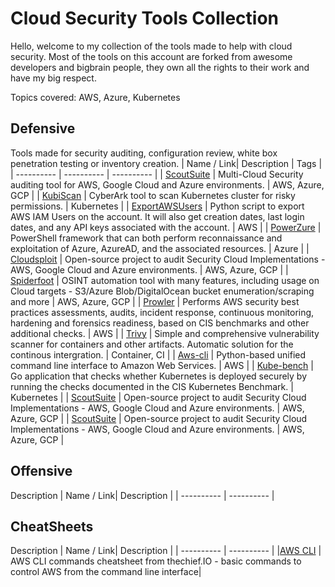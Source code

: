 # Cloud Security Tools Collection
Hello, welcome to my collection of the tools made to help with cloud security. 
Most of the tools on this account are forked from awesome developers and bigbrain people, they own all the rights to their work and have my big respect.

Topics covered: AWS, Azure, Kubernetes

## Defensive
Tools made for security auditing, configuration review, white box penetration testing or inventory creation.
| Name / Link| Description | Tags |
| ---------- | ---------- | ---------- |
| [ScoutSuite](https://github.com/nccgroup/ScoutSuite) | Multi-Cloud Security auditing tool for AWS, Google Cloud and Azure environments. | AWS, Azure, GCP  |
| [KubiScan](https://github.com/diokhancze/KubiScan) | CyberArk tool to scan Kubernetes cluster for risky permissions. | Kubernetes |
| [ExportAWSUsers](https://github.com/diokhancze/ExportAWSUsers) | Python script to export AWS IAM Users on the account. It will also get creation dates, last login dates, and any API keys associated with the account. | AWS |
| [PowerZure](https://github.com/diokhancze/PowerZure) | PowerShell framework that can both perform reconnaissance and exploitation of Azure, AzureAD, and the associated resources.  | Azure |
| [Cloudsploit](https://github.com/diokhancze/cloudsploit) | Open-source project to audit Security Cloud Implementations - AWS, Google Cloud and Azure environments. | AWS, Azure, GCP |
| [Spiderfoot](https://github.com/diokhancze/spiderfoot) | OSINT automation tool with many features, including usage on Cloud targets - S3/Azure Blob/DigitalOcean bucket enumeration/scraping and more | AWS, Azure, GCP |
| [Prowler](https://github.com/diokhancze/cloudsploit) | Performs AWS security best practices assessments, audits, incident response, continuous monitoring, hardening and forensics readiness, based on CIS benchmarks and other additional checks. | AWS |
| [Trivy](https://github.com/diokhancze/trivy) | Simple and comprehensive vulnerability scanner for containers and other artifacts. Automatic solution for the continous intergration. | Container, CI |
| [Aws-cli](https://github.com/diokhancze/aws-cli) | Python-based unified command line interface to Amazon Web Services. | AWS |
| [Kube-bench](https://github.com/diokhancze/kube-bench) | Go application that checks whether Kubernetes is deployed securely by running the checks documented in the CIS Kubernetes Benchmark. | Kubernetes |
| [ScoutSuite](https://github.com/diokhancze/ScoutSuite) | Open-source project to audit Security Cloud Implementations - AWS, Google Cloud and Azure environments. | AWS, Azure, GCP |
| [ScoutSuite](https://github.com/diokhancze/ScoutSuite) | Open-source project to audit Security Cloud Implementations - AWS, Google Cloud and Azure environments. | AWS, Azure, GCP |






## Offensive
Description
| Name / Link| Description |
| ---------- | ---------- |


## CheatSheets
Description
| Name / Link| Description |
| ---------- | ---------- |
|[AWS CLI](https://static.thechief.io/prod/documents/ebookcover.pdf) | AWS CLI commands cheatsheet from thechief.IO - basic commands to control AWS from the command line interface|
